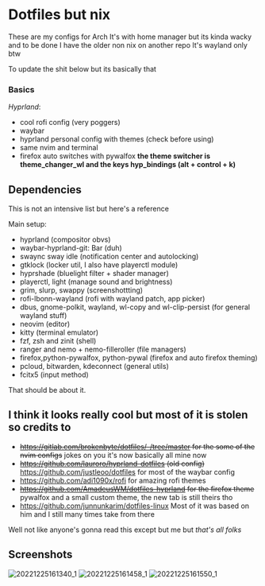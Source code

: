 # Dotfiles but nix
These are my configs for Arch
It's with home manager but its kinda wacky and to be done
I have the older non nix on another repo
It's wayland only btw

  To update the shit below but its basically that

### Basics
*Hyprland*:
- cool rofi config (very poggers)
- waybar
- hyprland personal config with themes (check before using)
- same nvim and terminal
- firefox auto switches with pywalfox
 **the theme switcher is theme_changer_wl and the keys hyp_bindings (alt + control + k)**
 
 ## Dependencies
 This is not an intensive list but here's a reference
 
 Main setup: 
 - hyprland (compositor obvs)
 - waybar-hyprland-git: Bar (duh)
 - swaync sway idle (notification center and autolocking)
 - gtklock (locker util, I also have playerctl module)
 - hyprshade (bluelight filter + shader manager)
 - playerctl, light (manage sound and brightness)
 - grim, slurp, swappy (screenshottting)
 - rofi-lbonn-wayland (rofi with wayland patch, app picker)
 - dbus, gnome-polkit, wayland, wl-copy and wl-clip-persist (for general wayland stuff)
 - neovim (editor)
 - kitty (terminal emulator)
 - fzf, zsh and zinit (shell)
 - ranger and nemo + nemo-filleroller (file managers)
 - firefox,python-pywalfox, python-pywal (firefox and auto firefox theming)
 - pcloud, bitwarden, kdeconnect (general utils)
 - fcitx5 (input method) 

  That should be about it. 

## I think it looks really cool but most of it is stolen so credits to
- ~~https://gitlab.com/brokenbyte/dotfiles/-/tree/master for the some of the nvim configs~~ jokes on you it's now basically all mine now
- ~~https://github.com/lauroro/hyprland-dotfiles (old config)~~ https://github.com/justleoo/dotfiles for most of the waybar config
- https://github.com/adi1090x/rofi for amazing rofi themes
- ~~https://github.com/AmadeusWM/dotfiles-hyprland for the firefox theme~~ pywalfox and a small custom theme, the new tab is still theirs tho
- https://github.com/junnunkarim/dotfiles-linux Most of it was based on him and I still many times take from there

Well not like anyone's gonna read this except but me but *that's all folks*

## Screenshots

![20221225161340_1](https://user-images.githubusercontent.com/92183955/209475166-51f2e311-0074-4905-bd26-cfcc69f9fb68.png)
![20221225161458_1](https://user-images.githubusercontent.com/92183955/209475169-b6dbec13-2d18-491f-9dbb-a5b12513761e.png)
![20221225161550_1](https://user-images.githubusercontent.com/92183955/209475171-bcaf0dd5-d390-4d01-880a-e24b656da42c.png)
